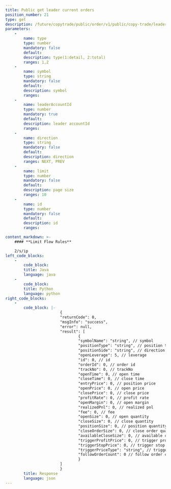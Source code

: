 ```yaml
---
title: Public get leader current orders
position_number: 21
type: get
description: /future/copytrade/public/order/v1/public/copy-trade/leader-order-page
parameters:
    -
        name: type
        type: number
        mandatory: false
        default:
        description: type(1:detail, 2:total)
        ranges: 1,2
    -
        name: symbol
        type: string
        mandatory: false
        default:
        description: symbol
        ranges:
    -
        name: leaderAccountId
        type: number
        mandatory: true
        default:
        description: leader accountId
        ranges:
    -
        name: direction
        type: string
        mandatory: false
        default:
        description: direction
        ranges: NEXT, PREV
    -
        name: limit
        type: number
        mandatory: false
        default:
        description: page size
        ranges: 10
    -
        name: id
        type: number
        mandatory: false
        default:
        description: id
        ranges:

content_markdown: >-
    #### **Limit Flow Rules**

    2/s/ip
left_code_blocks:
    -
        code_block:
        title: Java
        language: java
    -
        code_block:
        title: Python
        language: python
right_code_blocks:
    -
        code_block: |-
                        {
                        "returnCode": 0,
                        "msgInfo": "success",
                        "error": null,
                        "result": [
                                {
                                "symbolName": "string", // symbol
                                "positionType": "string", // position type:CROSSED;ISOLATED
                                "positionSide": "string", // direction:LONG;SHORT
                                "openLeverage": 5, // leverage
                                "id": 0, // id
                                "orderId": 0, // order id
                                "trackNo": 0, // trackNo
                                "openTime": 0, // open time
                                "closeTime": 0, // close time
                                "entryPrice": 0, // position price
                                "openPrice": 0, // open price
                                "closePrice": 0, // close price
                                "profitRate": 0, // profit rate
                                "openMargin": 0, // open margin
                                "realizedPnl": 0, // realized pnl
                                "fee": 0, // fee
                                "openSize": 0, // open quantity
                                "closeSize": 0, // close quantity
                                "positionSize": 0, // position quantity
                                "closeOrderSize": 0, // close order quantity
                                "availableCloseSize": 0, // available close quantity
                                "triggerProfitPrice": 0, // trigger profit price
                                "triggerStopPrice": 0, // trigger stop price
                                "triggerPriceType": "string", // trigger price type:LATEST_PRICE,MARK_PRICE
                                "followOrderCount": 0 // follow order count
                                }
                        ]
                        }
        title: Response
        language: json
---
```

